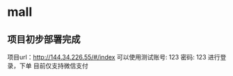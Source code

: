 # mall
## 项目初步部署完成
  项目url：http://144.34.226.55/#/index
  可以使用测试账号: 123 密码: 123 进行登录，下单
  目前仅支持微信支付
